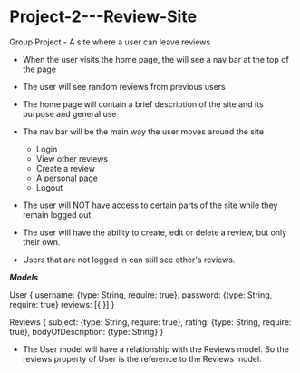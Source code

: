 # Project-2---Review-Site
Group Project - A site where a user can leave reviews




* When the user visits the home page, the will see a nav bar at the top of the page
* The user will see random reviews from previous users
* The home page will contain a brief description of the site and its purpose and general use
* The nav bar will be the main way the user moves around the site
  * Login
  * View other reviews
  * Create a review
  * A personal page
  * Logout
  
* The user will NOT have access to certain parts of the site while they remain logged out
* The user will have the ability to create, edit or delete a review, but only their own. 
* Users that are not logged in can still see other's reviews.


***Models***

User {
username: {type: String, require: true},
password: {type: String, require: true}
reviews: [{
}]
}

Reviews {
subject: {type: String, require: true},
rating: {type: String, require: true},
bodyOfDescription: {type: String}
}

* The User model will have a relationship with the Reviews model. So the reviews property of User is the reference to the Reviews model.
